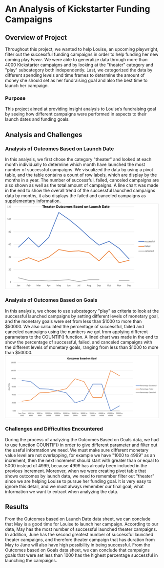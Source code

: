 # An Analysis of Kickstarter Funding Campaigns
## Overview of Project
Throughout this project, we wanted to help Louise, an upcoming playwright, filter out the successful funding campaigns in order to help funding her new coming play *Fever*. We were able to generalize data through more than 4000 Kickstarter campaigns and by looking at the "theater" category and "play" subcategory both independently. Last, we categorized the data by different spending levels and time frames to determine the amount of money she should set as her fundraising goal and also the best time to launch her campaign. 
### Purpose
This project aimed at providing insight analysis to Louise’s fundraising goal by seeing how different campaigns were performed in aspects to their launch dates and funding goals. 
## Analysis and Challenges
### Analysis of Outcomes Based on Launch Date
In this analysis, we first chose the category "theater" and looked at each month individually to determine which month have launched the most number of successful campaigns. We visualized the data by using a pivot table, and the table contains a count of row labels, which are display by the months in a year. The number of successful, failed, canceled campaigns are also shown as well as the total amount of campaigns. 
A line chart was made in the end to show the overall trend of the successful launched campaigns data by months, it also displays the failed and canceled campaigns as supplementary information. 
![This is an image](https://github.com/sherryli1116/Challenge-1-kickstarteranalysis/blob/main/Theater_Outcomes_vs_Launch.png)

### Analysis of Outcomes Based on Goals
In this analysis, we chose to use subcategory "play" as criteria to look at the successful launched campaigns by setting different levels of monetary goal, and the monetary goals were set from less than $1000 to more than $50000. We also calculated the percentage of successful, failed and canceled campaigns using the numbers we got from applying different parameters to the COUNTIF() function. 
A lined chart was made in the end to show the percentage of successful, failed, and canceled campaigns with the different levels of monetary goals, ranging from less than $1000 to more than $50000.
![This is an image](https://github.com/sherryli1116/Challenge-1-kickstarteranalysis/blob/main/Outcomes_vs_Goals.png)

### Challenges and Difficulties Encountered
During the process of analyzing the Outcomes Based on Goals data, we had to use function COUNTIF() in order to give different parameter and filter out the useful information we need. We must make sure different monetary value level are not overlapping, for example we have "1000 to 4999" as an increment, then the next increment should start with greater than or equal to 5000 instead of 4999, because 4999 has already been included in the previous increment. Moreover, when we were creating pivot table that shows outcomes by launch data, we need to remember filter out "theater" since we are helping Louise to pursue her funding goal. It is very easy to ignore this detail, and we must always remember our final goal; what information we want to extract when analyzing the data. 
## Results 
From the Outcomes based on Launch Date data sheet, we can conclude that May is a good time for Louise to launch her campaign. According to our data, May has the most number of successful launched theater campaigns. In addition, June has the second greatest number of successful launched theater campaigns, and therefore theater campaign that has duration from May to June will also have high possibility in being successful. 
From the Outcomes based on Goals data sheet, we can conclude that campaigns goals that were set less than 1000 has the highest percentage successful in launching the campaigns. 

